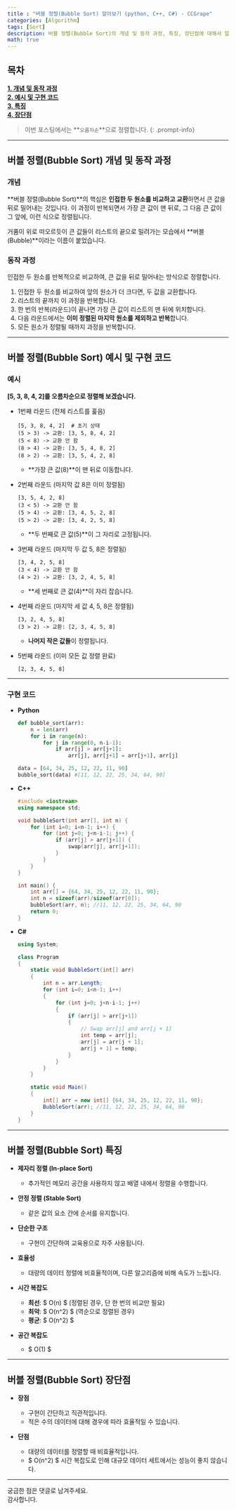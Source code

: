 ```yaml
---
title : "버블 정렬(Bubble Sort) 알아보기 (python, C++, C#) - CCGrape"
categories: [Algorithm]
tags: [Sort]
description: 버블 정렬(Bubble Sort)의 개념 및 동작 과정, 특징, 장단점에 대해서 알아봅니다. Python, C++, C#으로 예시코드를 구현합니다.
math: true
---
```


## 목차
**[1. 개념 및 동작 과정](#버블-정렬bubble-sort-개념-및-동작-과정)<br/>**
**[2. 예시 및 구현 코드](#버블-정렬bubble-sort-예시-및-구현-코드)<br/>**
**[3. 특징](#버블-정렬bubble-sort-특징)<br/>**
**[4. 장단점](#버블-정렬bubble-sort-장단점)<br/>**

> 이번 포스팅에서는 **`오름차순`**으로 정렬합니다.
{: .prompt-info}

---
## **버블 정렬(Bubble Sort) 개념 및 동작 과정**

### **개념** 

**버블 정렬(Bubble Sort)**의 핵심은 **인접한 두 원소를 비교하고 교환**하면서 큰 값을 뒤로 밀어내는 것입니다. 
이 과정이 반복되면서 가장 큰 값이 맨 뒤로, 그 다음 큰 값이 그 앞에, 이런 식으로 정렬됩니다.     

거품이 위로 떠오르듯이 큰 값들이 리스트의 끝으로 밀려가는 모습에서 **버블(Bubble)**이라는 이름이 붙었습니다.

### **동작 과정**

인접한 두 원소를 반복적으로 비교하여, 큰 값을 뒤로 밀어내는 방식으로 정렬합니다. 

1. 인접한 두 원소를 비교하여 앞의 원소가 더 크다면, 두 값을 교환합니다.
2. 리스트의 끝까지 이 과정을 반복합니다.
3. 한 번의 반복(라운드)이 끝나면 가장 큰 값이 리스트의 맨 뒤에 위치합니다.
4. 다음 라운드에서는 **이미 정렬된 마지막 원소를 제외하고 반복**합니다.
5. 모든 원소가 정렬될 때까지 과정을 반복합니다.

---
## **버블 정렬(Bubble Sort) 예시 및 구현 코드**

### **예시**

**[5, 3, 8, 4, 2]를 오름차순으로 정렬해 보겠습니다.**

- 1번째 라운드 (전체 리스트를 훑음)

    ```
    [5, 3, 8, 4, 2]  # 초기 상태
    (5 > 3) -> 교환: [3, 5, 8, 4, 2]
    (5 < 8) -> 교환 안 함
    (8 > 4) -> 교환: [3, 5, 4, 8, 2]
    (8 > 2) -> 교환: [3, 5, 4, 2, 8]
    ```
    - **가장 큰 값(8)**이 맨 뒤로 이동합니다.

- 2번째 라운드 (마지막 값 8은 이미 정렬됨)

    ```
    [3, 5, 4, 2, 8]
    (3 < 5) -> 교환 안 함
    (5 > 4) -> 교환: [3, 4, 5, 2, 8]
    (5 > 2) -> 교환: [3, 4, 2, 5, 8]
    ```
    - **두 번째로 큰 값(5)**이 그 자리로 고정됩니다.

- 3번째 라운드 (마지막 두 값 5, 8은 정렬됨)

    ```
    [3, 4, 2, 5, 8]
    (3 < 4) -> 교환 안 함
    (4 > 2) -> 교환: [3, 2, 4, 5, 8]
    ```
    - **세 번째로 큰 값(4)**이 자리 잡습니다.

- 4번째 라운드 (마지막 세 값 4, 5, 8은 정렬됨)

    ```
    [3, 2, 4, 5, 8]
    (3 > 2) -> 교환: [2, 3, 4, 5, 8]
    ```
    - **나머지 작은 값들**이 정렬됩니다.

- 5번째 라운드 (이미 모든 값 정렬 완료)

    ```
    [2, 3, 4, 5, 8]
    ```

---
### **구현 코드**     
- **Python**

    ```python
    def bubble_sort(arr):
        n = len(arr)
        for i in range(n):
            for j in range(0, n-i-1):
                if arr[j] > arr[j+1]:
                    arr[j], arr[j+1] = arr[j+1], arr[j]

    data = [64, 34, 25, 12, 22, 11, 90]
    bubble_sort(data) #[11, 12, 22, 25, 34, 64, 90]
    ```

- **C++**

    ```cpp
    #include <iostream>
    using namespace std;

    void bubbleSort(int arr[], int n) {
        for (int i=0; i<n-1; i++) {
            for (int j=0; j<n-i-1; j++) {
                if (arr[j] > arr[j+1]) {
                    swap(arr[j], arr[j+1]);
                }
            }
        }
    }

    int main() {
        int arr[] = {64, 34, 25, 12, 22, 11, 90};
        int n = sizeof(arr)/sizeof(arr[0]);
        bubbleSort(arr, n); //11, 12, 22, 25, 34, 64, 90
        return 0;
    }
    ```

- **C#**

    ```csharp
    using System;

    class Program
    {
        static void BubbleSort(int[] arr)
        {
            int n = arr.Length;
            for (int i=0; i<n-1; i++)
            {
                for (int j=0; j<n-i-1; j++)
                {
                    if (arr[j] > arr[j+1])
                    {
                        // Swap arr[j] and arr[j + 1]
                        int temp = arr[j];
                        arr[j] = arr[j + 1];
                        arr[j + 1] = temp;
                    }
                }
            }
        }

        static void Main()
        {
            int[] arr = new int[] {64, 34, 25, 12, 22, 11, 90};
            BubbleSort(arr); //11, 12, 22, 25, 34, 64, 90
        }
    }
    ```

---
## **버블 정렬(Bubble Sort) 특징**

- **제자리 정렬 (In-place Sort)** 
    - 추가적인 메모리 공간을 사용하지 않고 배열 내에서 정렬을 수행합니다.

- **안정 정렬 (Stable Sort)** 
    - 같은 값의 요소 간에 순서를 유지합니다.

- **단순한 구조** 
    - 구현이 간단하여 교육용으로 자주 사용됩니다.

- **효율성**
    - 대량의 데이터 정렬에 비효율적이며, 다른 알고리즘에 비해 속도가 느립니다. 

- **시간 복잡도**
    - **최선**: $ O(n) $ (정렬된 경우, 단 한 번의 비교만 필요)
    - **최악**: $ O(n^2) $ (역순으로 정렬된 경우)
    - **평균**: $ O(n^2) $

- **공간 복잡도**
   - $ O(1) $

---
## **버블 정렬(Bubble Sort) 장단점**

- **장점**
    - 구현이 간단하고 직관적입니다.
    - 적은 수의 데이터에 대해 경우에 따라 효율적일 수 있습니다.

- **단점**
    - 대량의 데이터를 정렬할 때 비효율적입니다.
    - $ O(n^2) $ 시간 복잡도로 인해 대규모 데이터 세트에서는 성능이 좋지 않습니다.

---
궁금한 점은 댓글로 남겨주세요.      
감사합니다.